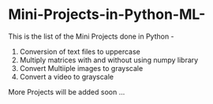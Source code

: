 # Mini-Projects-in-Python-ML-
This is the list of the Mini Projects done in Python -
1) Conversion of text files to uppercase
2) Multiply matrices with and without using numpy library
3) Convert Multiiple images to grayscale
4) Convert a video to grayscale


More Projects will be added soon ...
